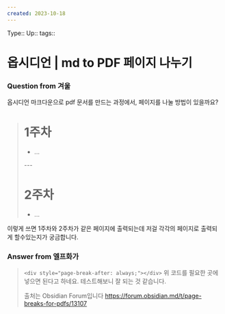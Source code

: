 ```yaml
---
created: 2023-10-18
---
```

Type:: 
Up:: 
tags:: 

# 옵시디언 | md to PDF 페이지 나누기

### Question from 겨울
옵시디언 마크다운으로 pdf 문서를 만드는 과정에서, 페이지를 나눌 방법이 있을까요?

> # 1주차
> - ...
> 
>\---
> 
> # 2주차
> - ...

이렇게 쓰면 1주차와 2주차가 같은 페이지에 출력되는데 저걸 각각의 페이지로 출력되게 할수있는지가 궁금합니다.


### Answer from 엘프화가

> `<div style="page-break-after: always;"></div>`
> 위 코드를 필요한 곳에 넣으면 된다고 하네요. 테스트해보니 잘 되는 것 같습니다.
> 
> 출처는 Obsidian Forum입니다
> https://forum.obsidian.md/t/page-breaks-for-pdfs/13107